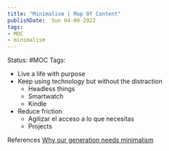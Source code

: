 ```yaml
---
title: "Minimalism | Map Of Content"
publishDate:  Sun 04-09-2022
tags:
- MOC
- minimalism
---
```

Status: #MOC
Tags:

- Live a life with purpose
- Keep using technology but without the distraction
	- Headless things
	- Smartwatch
	- Kindle
- Reduce friction
	- Agilizar el acceso a lo que necesitas
	- Projects




References
[Why our generation needs minimalism](https://www.youtube.com/watch?v=9XlRu3GDzeA)
